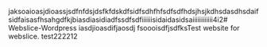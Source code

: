 jaksoaioasjdioassjsdfnfdsjdsfkfdskdfsidfsdhfhfsdfsdfhdsjhsjkdhsdasdhsdaifsidfaisasfhsahgdfkjbiasdiasidiadfssdfsdfiiiiiisidaidasidsaiiiiiiiiiiii4i2# Webslice-Wordpress
iasdjioasdifjaosdj
fsoooisdfjsdfksTest website for webslice. test222212
